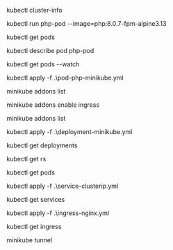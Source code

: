 kubectl cluster-info

kubectl run php-pod --image=php:8.0.7-fpm-alpine3.13

kubectl get pods

kubectl describe pod php-pod

kubectl get pods --watch

kubectl apply -f .\pod-php-minikube.yml

minikube addons list

minikube addons enable ingress

minikube addons list

kubectl apply -f .\deployment-minikube.yml

kubectl get deployments

kubectl get rs

kubectl get pods

kubectl apply -f .\service-clusterip.yml

kubectl get services

kubectl apply -f .\ingress-nginx.yml

kubectl get ingress

minikube tunnel
